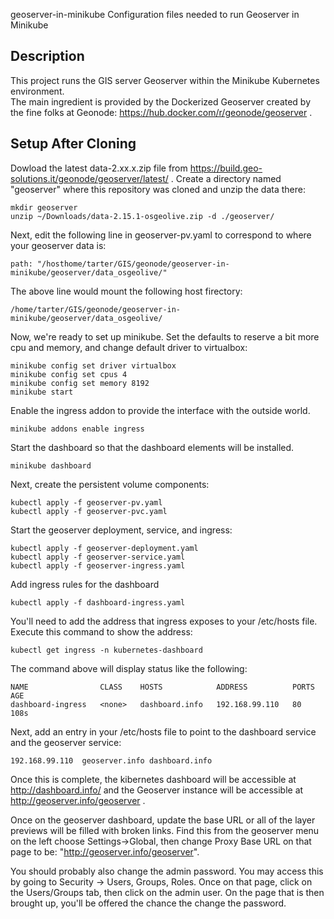 geoserver-in-minikube
Configuration files needed to run Geoserver in Minikube

## Description
This project runs the GIS server Geoserver within the Minikube Kubernetes environment.  
The main ingredient is provided by the Dockerized Geoserver created by the fine folks at Geonode:
https://hub.docker.com/r/geonode/geoserver .


## Setup After Cloning
Dowload the latest data-2.xx.x.zip file from https://build.geo-solutions.it/geonode/geoserver/latest/ .
Create a directory named "geoserver" where this repository was cloned and unzip the data there:

    mkdir geoserver
    unzip ~/Downloads/data-2.15.1-osgeolive.zip -d ./geoserver/

Next, edit the following line in geoserver-pv.yaml to correspond to where your geoserver data is:

    path: "/hosthome/tarter/GIS/geonode/geoserver-in-minikube/geoserver/data_osgeolive/"

The above line would mount the following host firectory:

    /home/tarter/GIS/geonode/geoserver-in-minikube/geoserver/data_osgeolive/
    
Now, we're ready to set up minikube.  Set the defaults to reserve a bit more cpu and memory, and change default driver to virtualbox:

    minikube config set driver virtualbox
    minikube config set cpus 4
    minikube config set memory 8192
    minikube start
    
Enable the ingress addon to provide the interface with the outside world.

    minikube addons enable ingress

Start the dashboard so that the dashboard elements will be installed.

    minikube dashboard
    
Next, create the persistent volume components:

    kubectl apply -f geoserver-pv.yaml
    kubectl apply -f geoserver-pvc.yaml
    
Start the geoserver deployment, service, and ingress:

    kubectl apply -f geoserver-deployment.yaml
    kubectl apply -f geoserver-service.yaml
    kubectl apply -f geoserver-ingress.yaml

Add ingress rules for the dashboard

    kubectl apply -f dashboard-ingress.yaml
    
You'll need to add the address that ingress exposes to your /etc/hosts file.  Execute this command to show the address:

    kubectl get ingress -n kubernetes-dashboard
    
The command above will display status like the following:

    NAME                CLASS    HOSTS            ADDRESS          PORTS   AGE
    dashboard-ingress   <none>   dashboard.info   192.168.99.110   80      108s
    
Next, add an entry in your /etc/hosts file to point to the dashboard service and the geoserver service:

    192.168.99.110  geoserver.info dashboard.info

Once this is complete, the kibernetes dashboard will be accessible at http://dashboard.info/ and the Geoserver instance will be accessible at http://geoserver.info/geoserver .

Once on the geoserver dashboard, update the base URL or all of the layer previews will be filled with broken links.  Find this from the geoserver menu on the left choose Settings->Global, then change Proxy Base URL on that page to be: "http://geoserver.info/geoserver".

You should probably also change the admin password.  You may access this by going to Security -> Users, Groups, Roles.  Once on that page, click on the Users/Groups tab, then click on the admin user.  On the page that is then brought up, you'll be offered the chance the change the password. 
